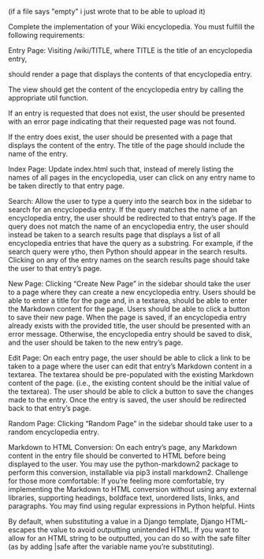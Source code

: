 (if a file says "empty" i just wrote that to be able to upload it)



Complete the implementation of your Wiki encyclopedia. You must fulfill the following requirements:

Entry Page: Visiting /wiki/TITLE, where TITLE is the title of an encyclopedia entry, 

  should render a page that displays the contents of that encyclopedia entry.
  
  The view should get the content of the encyclopedia entry by calling the appropriate util function.
  
  If an entry is requested that does not exist, the user should be presented with an error page indicating that their requested page was not found.
  
  If the entry does exist, the user should be presented with a page that displays the content of the entry. The title of the page should include the name of the entry.


Index Page: 
  Update index.html such that, instead of merely listing the names of all pages in the encyclopedia, user can click on any entry name to be taken directly to that entry page.

Search: 
  Allow the user to type a query into the search box in the sidebar to search for an encyclopedia entry.
  If the query matches the name of an encyclopedia entry, the user should be redirected to that entry’s page.
  If the query does not match the name of an encyclopedia entry, the user should instead be taken to a search results page that displays a list of all encyclopedia  entries that have the query as a substring. For example, if the search query were ytho, then Python should appear in the search results.
  Clicking on any of the entry names on the search results page should take the user to that entry’s page.

New Page: 
  Clicking “Create New Page” in the sidebar should take the user to a page where they can create a new encyclopedia entry.
  Users should be able to enter a title for the page and, in a textarea, should be able to enter the Markdown content for the page.
  Users should be able to click a button to save their new page.
  When the page is saved, if an encyclopedia entry already exists with the provided title, the user should be presented with an error message.
  Otherwise, the encyclopedia entry should be saved to disk, and the user should be taken to the new entry’s page.

Edit Page: 
  On each entry page, the user should be able to click a link to be taken to a page where the user can edit that entry’s Markdown content in a textarea.
  The textarea should be pre-populated with the existing Markdown content of the page. (i.e., the existing content should be the initial value of the textarea).
  The user should be able to click a button to save the changes made to the entry.
  Once the entry is saved, the user should be redirected back to that entry’s page.

Random Page: 
  Clicking “Random Page” in the sidebar should take user to a random encyclopedia entry.

Markdown to HTML Conversion: On each entry’s page, any Markdown content in the entry file should be converted to HTML before being displayed to the user. You may use the python-markdown2 package to perform this conversion, installable via pip3 install markdown2.
  Challenge for those more comfortable: 
    If you’re feeling more comfortable, try implementing the Markdown to HTML conversion without using any external libraries, supporting headings, boldface text, unordered lists, links, and paragraphs. You may find using regular expressions in Python helpful.
Hints

By default, when substituting a value in a Django template, Django HTML-escapes the value to avoid outputting unintended HTML. If you want to allow for an HTML string to be outputted, you can do so with the safe filter (as by adding |safe after the variable name you’re substituting).
